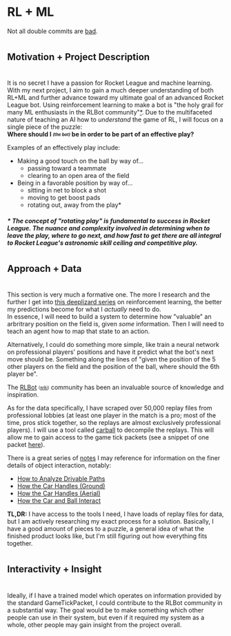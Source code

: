 # RL **+** ML
Not all double commits are [bad](https://www.reddit.com/r/RocketLeague/comments/8l0hvp/whats_a_double_commit/).
#
#
## Motivation **+** Project Description
#
It is no secret I have a passion for Rocket League and machine learning. With my next project, I aim to gain a much deeper understanding of both RL+ML and further advance toward my ultimate goal of an advanced Rocket League bot. Using reinforcement learning to make a bot is "the holy grail for many ML enthusiasts in the RLBot community"[*](https://github.com/RLBot/RLBot/wiki/Machine-Learning-FAQ). Due to the multifaceted nature of teaching an AI how to _understand_ the game of RL, I will focus on a single piece of the puzzle:  
**Where should I <sub><sup>_(the bot)_</sub></sup> be in order to be part of an effective play?**

Examples of an effectively play include:
- Making a good touch on the ball by way of...
    - passing toward a teammate
    - clearing to an open area of the field
- Being in a favorable position by way of...
    - sitting in net to block a shot
    - moving to get boost pads
    - rotating out, away from the play*

##### * The concept of "rotating play" is fundamental to success in Rocket League.  The nuance and complexity involved in determining when to leave the play, where to go next, and how fast to get there are all integral to Rocket League's astronomic skill ceiling and competitive play.
#
## Approach **+** Data
#
This section is very much a formative one. The more I research and the further I get into [this deeplizard series](https://www.youtube.com/playlist?list=PLZbbT5o_s2xoWNVdDudn51XM8lOuZ_Njv) on reinforcement learning, the better my predictions become for what I _actually_ need to do.    
In essence, I will need to build a system to determine how "valuable" an arbritrary position on the field is, given _some_ information. Then I will need to teach an agent how to map that state to an action.

Alternatively, I could do something more simple, like train a neural network on professional players' positions and have it predict what the bot's next move should be. Something along the lines of "given the position of the 5 other players on the field and the position of the ball, where should the 6th player be".

The [RLBot](https://github.com/RLBot) <sub><sup>([wiki](https://github.com/RLBot/RLBot/wiki))</sub></sup> community has been an invaluable source of knowledge and inspiration.  

As for the data specifically, I have scraped over 50,000 replay files from professional lobbies (at least one player in the match is a pro;  most of the time, pros stick together, so the replays are almost exclusively professional players). I will use a tool called [carball](https://github.com/SaltieRL/carball) to decompile the replays. This will allow me to gain access to the game tick packets (see a snippet of one packet [here](https://github.com/RLBot/RLBotPythonExample/wiki/Input-and-Output-Data)).

There is a great series of [notes](https://samuelpmish.github.io/notes/) I may reference for information on the finer details of object interaction, notably:
- [How to Analyze Drivable Paths](https://samuelpmish.github.io/notes/RocketLeague/path_analysis/)
- [How the Car Handles (Ground)](https://samuelpmish.github.io/notes/)
- [How the Car Handles (Aerial)](https://samuelpmish.github.io/notes/RocketLeague/aerial_control/)
- [How the Car and Ball Interact](https://samuelpmish.github.io/notes/RocketLeague/car_ball_interaction/)

**TL,DR:** I have access to the tools I need, I have loads of replay files for data, but I am actively researching my exact process for a solution.  Basically, I have a good amount of pieces to a puzzle, a general idea of what the finished product looks like, but I'm still figuring out how everything fits together.
#
## Interactivity **+** Insight
#
Ideally, if I have a trained model which operates on information provided by the standard GameTickPacket, I could contribute to the RLBot community in a substantial way.  The goal would be to make something which other people can use in their system, but even if it required my system as a whole, other people may gain insight from the project overall.